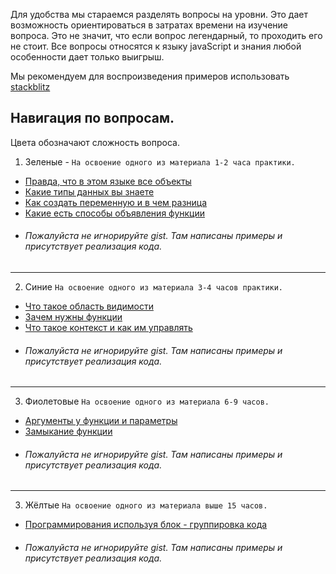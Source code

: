 Для удобства мы стараемся разделять вопросы на уровни. Это дает возможность ориентироваться в затратах времени на изучение вопроса.
Это не значит, что если вопрос легендарный, то проходить его не стоит. Все вопросы относятся к языку javaScript  и знания любой особенности дает только выигрыш.
 
Мы рекомендуем для воспроизведения примеров использовать [stackblitz](https://stackblitz.com) 

## Навигация по вопросам.   
Цвета обозначают сложность вопроса.
1. Зеленые - `На освоение одного из материала 1-2 часа практики.`
+ [Правда, что в этом языке все объекты](https://github.com/Binatik/answers/blob/main/javaScript/RU/questions/green/everything-object.md)    
+ [Какие типы данных вы знаете](https://github.com/Binatik/answers/blob/main/javaScript/RU/questions/green/types.md)     
+ [Как создать переменную и в чем разница](https://github.com/Binatik/answers/blob/main/javaScript/RU/questions/green/create-variable.md)    
+ [Какие есть способы объявления функции](https://github.com/Binatik/answers/blob/main/javaScript/RU/questions/green/functions.md)  
 

- ###### Пожалуйста не игнорируйте gist. Там написаны примеры и присутствует реализация кода.
___
2. Синие `На освоение одного из материала 3-4 часов практики.`
+ [Что такое область видимости](https://github.com/Binatik/answers/blob/main/javaScript/RU/questions/dark-blue/nesting.md)    
+ [Зачем нужны функции](https://github.com/Binatik/answers/blob/main/javaScript/RU/questions/dark-blue/function-applications.md)  
+ [Что такое контекст и как им управлять](https://github.com/Binatik/answers/blob/main/javaScript/RU/questions/dark-blue/this.md)   

- ###### Пожалуйста не игнорируйте gist. Там написаны примеры и присутствует реализация кода. 
___ 
3. Фиолетовые `На освоение одного из материала 6-9 часов.`
+ [Аргументы у функции и параметры](https://github.com/Binatik/answers/blob/main/javaScript/RU/questions/purple/arg.md)     
+ [Замыкание функции](https://github.com/Binatik/answers/blob/main/javaScript/RU/questions/purple/circuit.md) 

- ###### Пожалуйста не игнорируйте gist. Там написаны примеры и присутствует реализация кода.  

___ 
3. Жёлтые `На освоение одного из материала выше 15 часов.`
+ [Программирования используя блок - группировка кода](https://github.com/Binatik/answers/blob/main/javaScript/RU/questions/yellow/grouping.md)     

- ###### Пожалуйста не игнорируйте gist. Там написаны примеры и присутствует реализация кода. 